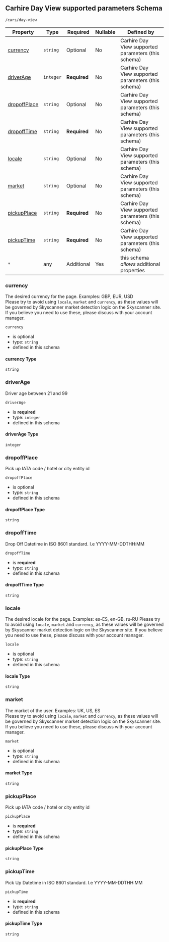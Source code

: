 ## Carhire Day View supported parameters Schema

```
/cars/day-view
```

| Property                      | Type      | Required     | Nullable | Defined by                                          |
| ----------------------------- | --------- | ------------ | -------- | --------------------------------------------------- |
| [currency](#currency)         | `string`  | Optional     | No       | Carhire Day View supported parameters (this schema) |
| [driverAge](#driverage)       | `integer` | **Required** | No       | Carhire Day View supported parameters (this schema) |
| [dropoffPlace](#dropoffplace) | `string`  | Optional     | No       | Carhire Day View supported parameters (this schema) |
| [dropoffTime](#dropofftime)   | `string`  | **Required** | No       | Carhire Day View supported parameters (this schema) |
| [locale](#locale)             | `string`  | Optional     | No       | Carhire Day View supported parameters (this schema) |
| [market](#market)             | `string`  | Optional     | No       | Carhire Day View supported parameters (this schema) |
| [pickupPlace](#pickupplace)   | `string`  | **Required** | No       | Carhire Day View supported parameters (this schema) |
| [pickupTime](#pickuptime)     | `string`  | **Required** | No       | Carhire Day View supported parameters (this schema) |
| `*`                           | any       | Additional   | Yes      | this schema _allows_ additional properties          |

### currency

The desired currency for the page. Examples: GBP, EUR, USD    
Please try to avoid using `locale`, `market` and `currency`, as these values will be governed by Skyscanner market detection logic on the Skyscanner site. If you believe you need to use these, please discuss with your account manager.

`currency`

- is optional
- type: `string`
- defined in this schema

#### currency Type

`string`

### driverAge

Driver age between 21 and 99

`driverAge`

- is **required**
- type: `integer`
- defined in this schema

#### driverAge Type

`integer`

### dropoffPlace

Pick up IATA code / hotel or city entity id

`dropoffPlace`

- is optional
- type: `string`
- defined in this schema

#### dropoffPlace Type

`string`

### dropoffTime

Drop Off Datetime in ISO 8601 standard. I.e YYYY-MM-DDTHH:MM

`dropoffTime`

- is **required**
- type: `string`
- defined in this schema

#### dropoffTime Type

`string`

### locale

The desired locale for the page. Examples: es-ES, en-GB, ru-RU
Please try to avoid using `locale`, `market` and `currency`, as these values will be governed by Skyscanner market detection logic on the Skyscanner site. If you believe you need to use these, please discuss with your account manager.

`locale`

- is optional
- type: `string`
- defined in this schema

#### locale Type

`string`

### market

The market of the user. Examples: UK, US, ES  
Please try to avoid using `locale`, `market` and `currency`, as these values will be governed by Skyscanner market detection logic on the Skyscanner site. If you believe you need to use these, please discuss with your account manager.

`market`

- is optional
- type: `string`
- defined in this schema

#### market Type

`string`

### pickupPlace

Pick up IATA code / hotel or city entity id

`pickupPlace`

- is **required**
- type: `string`
- defined in this schema

#### pickupPlace Type

`string`

### pickupTime

Pick Up Datetime in ISO 8601 standard. I.e YYYY-MM-DDTHH:MM

`pickupTime`

- is **required**
- type: `string`
- defined in this schema

#### pickupTime Type

`string`
